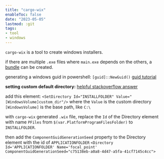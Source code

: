 ```yaml
---
title: "cargo-wix"
enableToc: false
date: "2023-05-05"
lastmod: :git
tags:
- tool
- windows
---
```

`cargo-wix` is a tool to create windows installers. 

if there are multiple `.exe` files where `main.exe` depends on the others,
a [bundle](https://volks73.github.io/cargo-wix/cargo_wix/index.html#bundles) can be created.

generating a windows guid in powershell: `[guid]::NewGuid()`
[guid tutorial](https://winaero.com/generate-new-guid-in-windows-10/#:~:text=Type%20or%20copy%2Dpaste%20the,in%20the%20traditional%20Registry%20format.)

**setting custom default directory:**
[helpful stackoverflow answer](https://stackoverflow.com/questions/7328748/harvesting-files-leads-to-lght0231-error)

add this element: 
`<SetDirectory Id="INSTALLFOLDER" Value="[WindowsVolume]custom_dir"/>`
where the `Value` is the custom directory `[WindowsVolume]` is the base path, like `C:\`

with `cargo-wix` generated `.wix` file, replace the `Id` of the Directory element
with name `PFiles` from `$(var.PlatformProgramFilesFolder)` to `INSTALLFOLDER`.

then add the `ComponentGuidGenerationSeed` property to the Directory element with 
the id of `APPLICATIONFOLDER`
`<Directory Id='APPLICATIONFOLDER' Name='focal_point' ComponentGuidGenerationSeed="c75138eb-a0a8-4d47-a5fa-41cf7145c4cc">`
